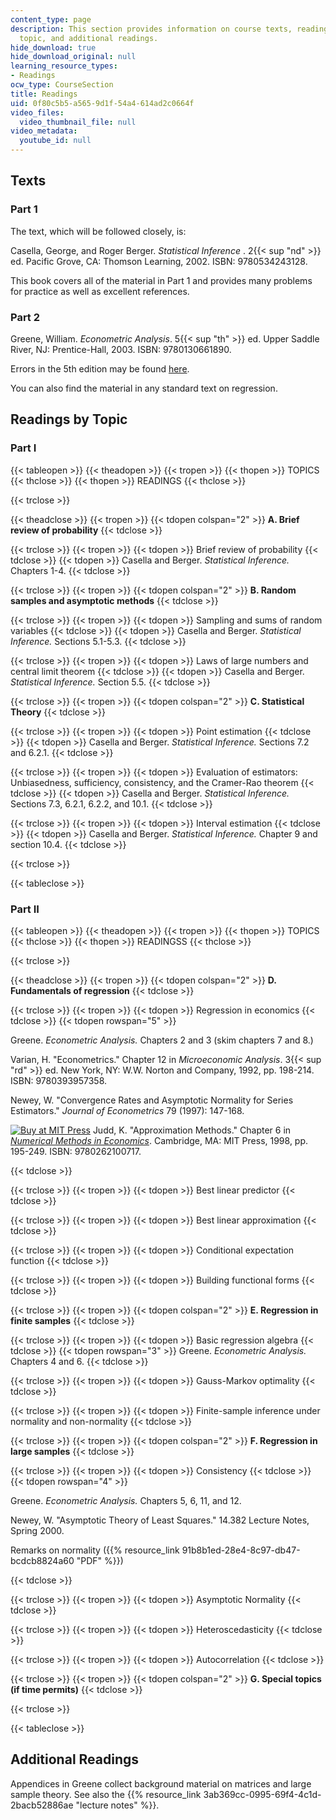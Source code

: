 ```yaml
---
content_type: page
description: This section provides information on course texts, readings by lecture
  topic, and additional readings.
hide_download: true
hide_download_original: null
learning_resource_types:
- Readings
ocw_type: CourseSection
title: Readings
uid: 0f80c5b5-a565-9d1f-54a4-614ad2c0664f
video_files:
  video_thumbnail_file: null
video_metadata:
  youtube_id: null
---
```


Texts
-----

### Part 1

The text, which will be followed closely, is:

Casella, George, and Roger Berger. _Statistical Inference_ . 2{{< sup "nd" >}} ed. Pacific Grove, CA: Thomson Learning, 2002. ISBN: 9780534243128.

This book covers all of the material in Part 1 and provides many problems for practice as well as excellent references.

### Part 2

Greene, William. _Econometric Analysis_. 5{{< sup "th" >}} ed. Upper Saddle River, NJ: Prentice-Hall, 2003. ISBN: 9780130661890.

Errors in the 5th edition may be found [here](http://pages.stern.nyu.edu/~wgreene/Text/econometricanalysis.htm).

You can also find the material in any standard text on regression.

Readings by Topic
-----------------

### Part I

{{< tableopen >}}
{{< theadopen >}}
{{< tropen >}}
{{< thopen >}}
TOPICS
{{< thclose >}}
{{< thopen >}}
READINGS
{{< thclose >}}

{{< trclose >}}

{{< theadclose >}}
{{< tropen >}}
{{< tdopen colspan="2" >}}
**A. Brief review of probability**
{{< tdclose >}}

{{< trclose >}}
{{< tropen >}}
{{< tdopen >}}
Brief review of probability
{{< tdclose >}}
{{< tdopen >}}
Casella and Berger. _Statistical Inference._ Chapters 1-4.
{{< tdclose >}}

{{< trclose >}}
{{< tropen >}}
{{< tdopen colspan="2" >}}
**B. Random samples and asymptotic methods**
{{< tdclose >}}

{{< trclose >}}
{{< tropen >}}
{{< tdopen >}}
Sampling and sums of random variables
{{< tdclose >}}
{{< tdopen >}}
Casella and Berger. _Statistical Inference._ Sections 5.1-5.3.
{{< tdclose >}}

{{< trclose >}}
{{< tropen >}}
{{< tdopen >}}
Laws of large numbers and central limit theorem
{{< tdclose >}}
{{< tdopen >}}
Casella and Berger. _Statistical Inference._ Section 5.5.
{{< tdclose >}}

{{< trclose >}}
{{< tropen >}}
{{< tdopen colspan="2" >}}
**C. Statistical Theory**
{{< tdclose >}}

{{< trclose >}}
{{< tropen >}}
{{< tdopen >}}
Point estimation
{{< tdclose >}}
{{< tdopen >}}
Casella and Berger. _Statistical Inference._ Sections 7.2 and 6.2.1.
{{< tdclose >}}

{{< trclose >}}
{{< tropen >}}
{{< tdopen >}}
Evaluation of estimators: Unbiasedness, sufficiency, consistency, and the Cramer-Rao theorem
{{< tdclose >}}
{{< tdopen >}}
Casella and Berger. _Statistical Inference._ Sections 7.3, 6.2.1, 6.2.2, and 10.1.
{{< tdclose >}}

{{< trclose >}}
{{< tropen >}}
{{< tdopen >}}
Interval estimation
{{< tdclose >}}
{{< tdopen >}}
Casella and Berger. _Statistical Inference._ Chapter 9 and section 10.4.
{{< tdclose >}}

{{< trclose >}}

{{< tableclose >}}

### Part II

{{< tableopen >}}
{{< theadopen >}}
{{< tropen >}}
{{< thopen >}}
TOPICS
{{< thclose >}}
{{< thopen >}}
READINGSS
{{< thclose >}}

{{< trclose >}}

{{< theadclose >}}
{{< tropen >}}
{{< tdopen colspan="2" >}}
**D. Fundamentals of regression**
{{< tdclose >}}

{{< trclose >}}
{{< tropen >}}
{{< tdopen >}}
Regression in economics
{{< tdclose >}}
{{< tdopen rowspan="5" >}}


Greene. _Econometric Analysis._ Chapters 2 and 3 (skim chapters 7 and 8.)

Varian, H. "Econometrics." Chapter 12 in _Microeconomic Analysis_. 3{{< sup "rd" >}} ed. New York, NY: W.W. Norton and Company, 1992, pp. 198-214. ISBN: 9780393957358.

Newey, W. "Convergence Rates and Asymptotic Normality for Series Estimators." _Journal of Econometrics_ 79 (1997): 147-168.

[![Buy at MIT Press](/images/mp_logo.gif)](https://mitpress.mit.edu/9780262100717) Judd, K. "Approximation Methods." Chapter 6 in [_Numerical Methods in Economics_](https://mitpress.mit.edu/9780262100717). Cambridge, MA: MIT Press, 1998, pp. 195-249. ISBN: 9780262100717.


{{< tdclose >}}

{{< trclose >}}
{{< tropen >}}
{{< tdopen >}}
Best linear predictor
{{< tdclose >}}

{{< trclose >}}
{{< tropen >}}
{{< tdopen >}}
Best linear approximation
{{< tdclose >}}

{{< trclose >}}
{{< tropen >}}
{{< tdopen >}}
Conditional expectation function
{{< tdclose >}}

{{< trclose >}}
{{< tropen >}}
{{< tdopen >}}
Building functional forms
{{< tdclose >}}

{{< trclose >}}
{{< tropen >}}
{{< tdopen colspan="2" >}}
**E. Regression in finite samples**
{{< tdclose >}}

{{< trclose >}}
{{< tropen >}}
{{< tdopen >}}
Basic regression algebra
{{< tdclose >}}
{{< tdopen rowspan="3" >}}
Greene. _Econometric Analysis._ Chapters 4 and 6.
{{< tdclose >}}

{{< trclose >}}
{{< tropen >}}
{{< tdopen >}}
Gauss-Markov optimality
{{< tdclose >}}

{{< trclose >}}
{{< tropen >}}
{{< tdopen >}}
Finite-sample inference under normality and non-normality
{{< tdclose >}}

{{< trclose >}}
{{< tropen >}}
{{< tdopen colspan="2" >}}
**F. Regression in large samples**
{{< tdclose >}}

{{< trclose >}}
{{< tropen >}}
{{< tdopen >}}
Consistency
{{< tdclose >}}
{{< tdopen rowspan="4" >}}


Greene. _Econometric Analysis._ Chapters 5, 6, 11, and 12.

Newey, W. "Asymptotic Theory of Least Squares." 14.382 Lecture Notes, Spring 2000.

Remarks on normality ({{% resource_link 91b8b1ed-28e4-8c97-db47-bcdcb8824a60 "PDF" %}})


{{< tdclose >}}

{{< trclose >}}
{{< tropen >}}
{{< tdopen >}}
Asymptotic Normality
{{< tdclose >}}

{{< trclose >}}
{{< tropen >}}
{{< tdopen >}}
Heteroscedasticity
{{< tdclose >}}

{{< trclose >}}
{{< tropen >}}
{{< tdopen >}}
Autocorrelation
{{< tdclose >}}

{{< trclose >}}
{{< tropen >}}
{{< tdopen colspan="2" >}}
**G. Special topics (if time permits)**
{{< tdclose >}}

{{< trclose >}}

{{< tableclose >}}

Additional Readings
-------------------

Appendices in Greene collect background material on matrices and large sample theory. See also the {{% resource_link 3ab369cc-0995-69f4-4c1d-2bacb52886ae "lecture notes" %}}.